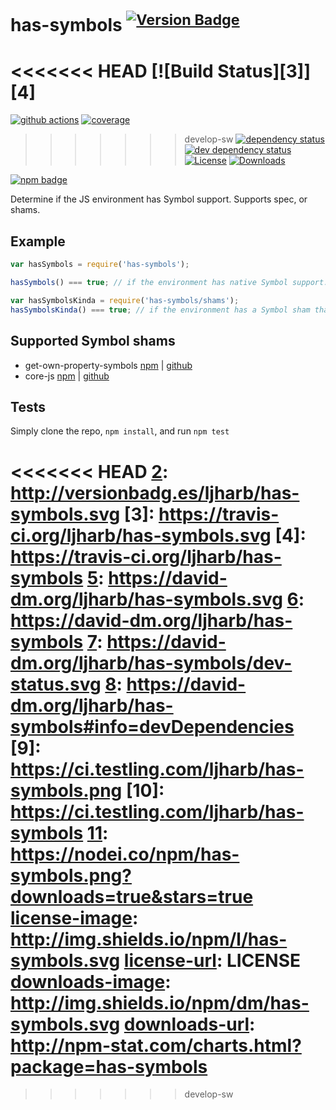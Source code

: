 # has-symbols <sup>[![Version Badge][2]][1]</sup>

<<<<<<< HEAD
[![Build Status][3]][4]
=======
[![github actions][actions-image]][actions-url]
[![coverage][codecov-image]][codecov-url]
>>>>>>> develop-sw
[![dependency status][5]][6]
[![dev dependency status][7]][8]
[![License][license-image]][license-url]
[![Downloads][downloads-image]][downloads-url]

[![npm badge][11]][1]

Determine if the JS environment has Symbol support. Supports spec, or shams.

## Example

```js
var hasSymbols = require('has-symbols');

hasSymbols() === true; // if the environment has native Symbol support. Not polyfillable, not forgeable.

var hasSymbolsKinda = require('has-symbols/shams');
hasSymbolsKinda() === true; // if the environment has a Symbol sham that mostly follows the spec.
```

## Supported Symbol shams
 - get-own-property-symbols [npm](https://www.npmjs.com/package/get-own-property-symbols) | [github](https://github.com/WebReflection/get-own-property-symbols)
 - core-js [npm](https://www.npmjs.com/package/core-js) | [github](https://github.com/zloirock/core-js)

## Tests
Simply clone the repo, `npm install`, and run `npm test`

[1]: https://npmjs.org/package/has-symbols
<<<<<<< HEAD
[2]: http://versionbadg.es/ljharb/has-symbols.svg
[3]: https://travis-ci.org/ljharb/has-symbols.svg
[4]: https://travis-ci.org/ljharb/has-symbols
[5]: https://david-dm.org/ljharb/has-symbols.svg
[6]: https://david-dm.org/ljharb/has-symbols
[7]: https://david-dm.org/ljharb/has-symbols/dev-status.svg
[8]: https://david-dm.org/ljharb/has-symbols#info=devDependencies
[9]: https://ci.testling.com/ljharb/has-symbols.png
[10]: https://ci.testling.com/ljharb/has-symbols
[11]: https://nodei.co/npm/has-symbols.png?downloads=true&stars=true
[license-image]: http://img.shields.io/npm/l/has-symbols.svg
[license-url]: LICENSE
[downloads-image]: http://img.shields.io/npm/dm/has-symbols.svg
[downloads-url]: http://npm-stat.com/charts.html?package=has-symbols
=======
[2]: https://versionbadg.es/inspect-js/has-symbols.svg
[5]: https://david-dm.org/inspect-js/has-symbols.svg
[6]: https://david-dm.org/inspect-js/has-symbols
[7]: https://david-dm.org/inspect-js/has-symbols/dev-status.svg
[8]: https://david-dm.org/inspect-js/has-symbols#info=devDependencies
[11]: https://nodei.co/npm/has-symbols.png?downloads=true&stars=true
[license-image]: https://img.shields.io/npm/l/has-symbols.svg
[license-url]: LICENSE
[downloads-image]: https://img.shields.io/npm/dm/has-symbols.svg
[downloads-url]: https://npm-stat.com/charts.html?package=has-symbols
[codecov-image]: https://codecov.io/gh/inspect-js/has-symbols/branch/main/graphs/badge.svg
[codecov-url]: https://app.codecov.io/gh/inspect-js/has-symbols/
[actions-image]: https://img.shields.io/endpoint?url=https://github-actions-badge-u3jn4tfpocch.runkit.sh/inspect-js/has-symbols
[actions-url]: https://github.com/inspect-js/has-symbols/actions
>>>>>>> develop-sw
